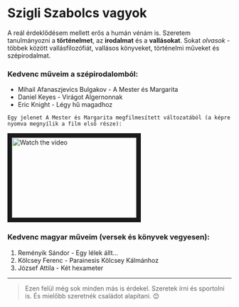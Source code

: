 # Szigli Szabolcs vagyok

A reál érdeklődésem mellett erős a humán vénám is. Szeretem tanulmányozni a **történelmet**, az **irodalmat** és a **vallásokat**. Sokat *olvasok* - többek között vallásfilozófiát, vallásos könyveket, történelmi műveket és szépirodalmat.

### Kedvenc műveim a szépirodalomból:

- Mihail Afanaszjevics Bulgakov - A Mester és Margarita
- Daniel Keyes - Virágot Algernonnak
- Eric Knight - Légy hű magadhoz  

         
`Egy jelenet A Mester és Margarita megfilmesített változatából (a képre nyomva megnyílik a film első része):`

<a href="https://www.youtube.com/watch?v=-i25M0i98Qg&list=PLU4kI1MEN_MBhULWeA6CCxtTWUoXlBcn6&ab_channel=Sadaa75" target="_blank">
 <img src="https://github.com/Szabolcs888/Short-introduction/blob/main/A%20Mester%20%C3%A9s%20Margarita.jpg" alt="Watch the video" width="280" height="180" border="10" />
</a>


### Kedvenc magyar műveim (versek és könyvek vegyesen):

1. Reményik Sándor - Egy lélek állt... 
2. Kölcsey Ferenc - Parainesis Kölcsey Kálmánhoz    
3. József Attila - Két hexameter 

---

> Ezen felül még sok minden más is érdekel. Szeretek írni és sportolni is. És mielőbb szeretnék családot alapítani. :blush:



